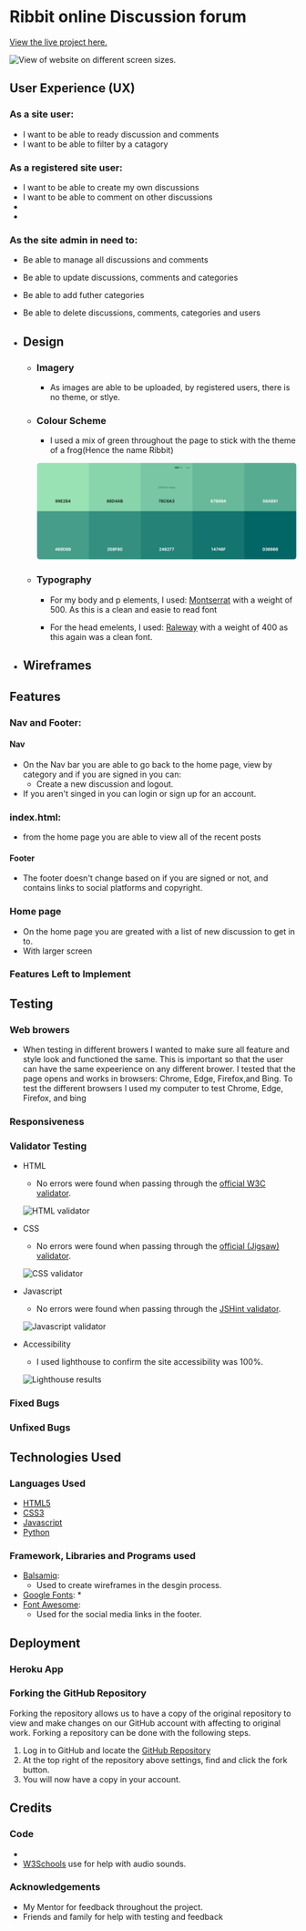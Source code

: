 # Ribbit online Discussion forum

[View the live project here.]()



![View of website on different screen sizes.]()

## User Experience (UX)

### As a site user:
* I want to be able to ready discussion and comments
* I want to be able to filter by a catagory

### As a registered site user:
* I want to be able to create my own discussions
* I want to be able to comment on other discussions
*
*

### As the site admin in need to:
* Be able to manage all discussions and comments
* Be able to update discussions, comments and categories
* Be able to add futher categories
* Be able to delete discussions, comments, categories and users


* ## Design 

    * ### Imagery
        * As images are able to be uploaded, by registered users, 
        there is no theme, or stlye.  

    * ### Colour Scheme
        * I used a mix of green throughout the page to stick with the theme
        of a frog(Hence the name Ribbit)

        ![Color scheme](documentation/screenshots/colorPallet.png)

    * ### Typography 
        * For my body and p elements, I used: [Montserrat](https://fonts.google.com/specimen/Montserrat)
        with a weight of 500. As this is a clean and easie to read font

        * For the head emelents, I used: [Raleway](https://fonts.google.com/specimen/Raleway) with a 
        weight of 400 as this again was a clean font.

* ## Wireframes 


## Features

### Nav and Footer:

#### Nav
* On the Nav bar you are able to go back to the home page, view by category and if you are signed in you can:
    * Create a new discussion and logout.
* If you aren't singed in you can login or sign up for an account.

### index.html:
* from the home page you are able to view all of the recent posts

#### Footer
* The footer doesn't change based on if you are signed or not, and contains links to social platforms and copyright.

### Home page
* On the home page you are greated with a list of new discussion to get in to.
* With larger screen



###  Features Left to Implement

## Testing

### Web browers
* When testing in different browers I wanted to make sure all feature and style look and functioned the same. This is important so that the user can have the same expeerience on any different brower. I tested that the page opens and works in browsers: Chrome, Edge, Firefox,and Bing. To test the different browsers I used my computer to test Chrome, Edge, Firefox, and bing

### Responsiveness


### Validator Testing

* HTML
    * No errors were found when passing through the [official W3C validator](https://validator.w3.org/#validate_by_input).

    ![HTML validator]()

* CSS
    * No errors were found when passing through the [official (Jigsaw) validator](https://jigsaw.w3.org/css-validator/#validate_by_input).

    ![CSS validator]()

* Javascript
    * No errors were found when passing through the [JSHint validator](https://jshint.com/).

    ![Javascript validator]()

* Accessibility
    * I used lighthouse to confirm the site accessibility was 100%.

    ![Lighthouse results]()


### Fixed Bugs 


### Unfixed Bugs


## Technologies Used

### Languages Used
* [HTML5](https://en.wikipedia.org/wiki/HTML5)
* [CSS3](https://en.wikipedia.org/wiki/CSS)
* [Javascript](https://en.wikipedia.org/wiki/JavaScript)
* [Python](https://www.python.org/)

### Framework, Libraries and Programs used

* [Balsamiq](https://balsamiq.com/wireframes/):
    * Used to create wireframes in the desgin process.
* [Google Fonts](https://fonts.google.com/):
    * 
* [Font Awesome](https://fontawesome.com/):
    * Used for the social media links in the footer.


## Deployment

### Heroku App

### Forking the GitHub Repository

Forking the repository allows us to have a copy of the original repository to view and make changes on our GitHub account with affecting to original work. Forking a repository can be done with the following steps.

1. Log in to GitHub and locate the [GitHub Repository](https://github.com/)
2. At the top right of the repository above settings, find and click the fork button. 
3. You will now have a copy in your account.

## Credits

### Code 
* 
* [W3Schools](https://www.w3schools.com/) use for help with audio sounds.

### Acknowledgements

* My Mentor for feedback throughout the project.
* Friends and family for help with testing and feedback
